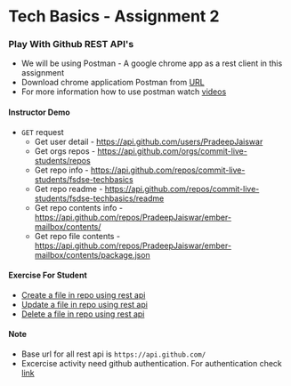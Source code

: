 # Tech Basics - Assignment 2

### Play With Github REST API's

* We will be using Postman - A google chrome app as a rest client in this assignment
* Download chrome applicatiom Postman from [URL](https://chrome.google.com/webstore/detail/postman/fhbjgbiflinjbdggehcddcbncdddomop/related?hl=en)
* For more information how to use postman watch [videos](https://www.youtube.com/watch?v=8veXJ9YGlFI&list=PLM-7VG-sgbtD8qBnGeQM5nvlpqB_ktaLZ)

#### Instructor Demo

* `GET` request
  - Get user detail - https://api.github.com/users/PradeepJaiswar
  - Get orgs repos - https://api.github.com/orgs/commit-live-students/repos
  - Get repo info - https://api.github.com/repos/commit-live-students/fsdse-techbasics
  - Get repo readme - https://api.github.com/repos/commit-live-students/fsdse-techbasics/readme
  - Get repo contents info - https://api.github.com/repos/PradeepJaiswar/ember-mailbox/contents/
  - Get repo file contents - https://api.github.com/repos/PradeepJaiswar/ember-mailbox/contents/package.json

#### Exercise For Student
  - [Create a file in repo using rest api](https://developer.github.com/v3/repos/contents/#create-a-file)
  - [Update a file in repo using rest api](https://developer.github.com/v3/repos/contents/#update-a-file)
  - [Delete a file in repo using rest api](https://developer.github.com/v3/repos/contents/#delete-a-file)

#### Note 
* Base url for all rest api is `https://api.github.com/`
* Excercise activity need github authentication. For authentication check [link](https://developer.github.com/v3/#authentication)
